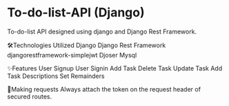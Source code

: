 # To-do-list-API (Django)
  To-do-list API designed using django and Django Rest Framework.

  🛠️Technologies Utilized
     Django
     Django Rest Framework
     djangorestframework-simplejwt
     Djoser
     Mysql

  ✨Features
    User Signup
    User Signin
    Add Task
    Delete Task
    Update Task
    Add Task Descriptions
    Set Remainders

  📮Making requests
    Always attach the token on the request header of secured routes.

